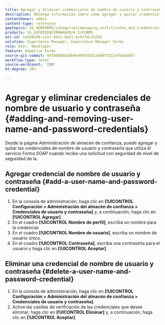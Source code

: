 ```yaml
---
title: Agregar y eliminar credenciales de nombre de usuario y contraseña
description: Obtenga información sobre cómo agregar y quitar credenciales de nombre de usuario y contraseña.
contentOwner: admin
content-type: reference
geptopics: SG_AEMFORMS/categories/managing_certificates_and_credentials
products: SG_EXPERIENCEMANAGER/6.5/FORMS
exl-id: 1e2b82d6-ca1f-4421-9a51-ec97fdc315d3
solution: Experience Manager, Experience Manager Forms
role: User, Developer
feature: Adaptive Forms
source-git-commit: 9f59606bb58b9e90f07bd22e89f3213afb54a697
workflow-type: tm+mt
source-wordcount: '150'
ht-degree: 10%

---
```


# Agregar y eliminar credenciales de nombre de usuario y contraseña {#adding-and-removing-user-name-and-password-credentials}

Desde la página Administración de almacén de confianza, puede agregar y quitar las credenciales de nombre de usuario y contraseña que utiliza el servicio Forms SOAP cuando recibe una solicitud con seguridad de nivel de seguridad de la.

## Agregar credencial de nombre de usuario y contraseña {#add-a-user-name-and-password-credential}

1. En la consola de administración, haga clic en **[!UICONTROL Configuración > Administración del almacén de confianza > Credenciales de usuario y contraseña]** y, a continuación, haga clic en **[!UICONTROL Agregar]**.
1. En el cuadro **[!UICONTROL Nombre de perfil]**, escriba un nombre para la credencial.
1. En el cuadro **[!UICONTROL Nombre de usuario]**, escriba un nombre de usuario único.
1. En el cuadro **[!UICONTROL Contraseña]**, escriba una contraseña para el usuario y haga clic en **[!UICONTROL Aceptar]**.

## Eliminar una credencial de nombre de usuario y contraseña {#delete-a-user-name-and-password-credential}

1. En la consola de administración, haga clic en **[!UICONTROL Configuración > Administración del almacén de confianza > Credenciales de usuario y contraseña]**.
1. Active las casillas de verificación de las credenciales que desee eliminar, haga clic en **[!UICONTROL Eliminar]** y, a continuación, haga clic en **[!UICONTROL Aceptar]**.
